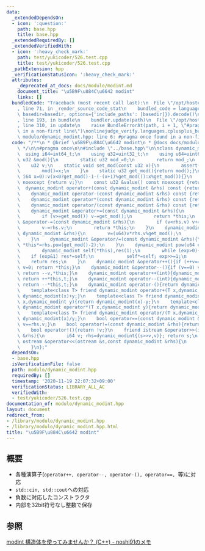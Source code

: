 ```yaml
---
data:
  _extendedDependsOn:
  - icon: ':question:'
    path: base.hpp
    title: base.hpp
  _extendedRequiredBy: []
  _extendedVerifiedWith:
  - icon: ':heavy_check_mark:'
    path: test/yukicoder/526.test.cpp
    title: test/yukicoder/526.test.cpp
  _pathExtension: hpp
  _verificationStatusIcon: ':heavy_check_mark:'
  attributes:
    _deprecated_at_docs: docs/modulo/modint.md
    document_title: "\u5B9F\u884C\u6642 modint"
    links: []
  bundledCode: "Traceback (most recent call last):\n  File \"/opt/hostedtoolcache/Python/3.9.0/x64/lib/python3.9/site-packages/onlinejudge_verify/documentation/build.py\"\
    , line 71, in _render_source_code_stat\n    bundled_code = language.bundle(stat.path,\
    \ basedir=basedir, options={'include_paths': [basedir]}).decode()\n  File \"/opt/hostedtoolcache/Python/3.9.0/x64/lib/python3.9/site-packages/onlinejudge_verify/languages/cplusplus.py\"\
    , line 193, in bundle\n    bundler.update(path)\n  File \"/opt/hostedtoolcache/Python/3.9.0/x64/lib/python3.9/site-packages/onlinejudge_verify/languages/cplusplus_bundle.py\"\
    , line 310, in update\n    raise BundleErrorAt(path, i + 1, \"#pragma once found\
    \ in a non-first line\")\nonlinejudge_verify.languages.cplusplus_bundle.BundleErrorAt:\
    \ modulo/dynamic_modint.hpp: line 6: #pragma once found in a non-first line\n"
  code: "/**\n * @brief \u5B9F\u884C\u6642 modint\n * @docs docs/modulo/modint.md\n\
    \ */\n\n#pragma once\n\n#include \"../base.hpp\"\n\nclass dynamic_modint{\n  \
    \  using i64=int64_t;\n    using u32=uint32_t;\n    using u64=uint64_t;\n    static\
    \ u32 &mod(){\n        static u32 mod_=0;\n        return mod_;\n    }\npublic:\n\
    \    u32 v;\n    static void set_mod(const u32 x){\n        assert(x<(u32(1)<<31));\n\
    \        mod()=x;\n    }\n    static u32 get_mod(){return mod();}\n    dynamic_modint(const\
    \ i64 x=0):v(x<0?get_mod()-1-(-(x+1)%get_mod()):x%get_mod()){}\n    u32 &value()\
    \ noexcept {return v;}\n    const u32 &value() const noexcept {return v;}\n  \
    \  dynamic_modint operator+(const dynamic_modint &rhs) const {return dynamic_modint(*this)+=rhs;}\n\
    \    dynamic_modint operator-(const dynamic_modint &rhs) const {return dynamic_modint(*this)-=rhs;}\n\
    \    dynamic_modint operator*(const dynamic_modint &rhs) const {return dynamic_modint(*this)*=rhs;}\n\
    \    dynamic_modint operator/(const dynamic_modint &rhs) const {return dynamic_modint(*this)/=rhs;}\n\
    \    dynamic_modint &operator+=(const dynamic_modint &rhs){\n        v+=rhs.v;\n\
    \        if (v>=get_mod()) v-=get_mod();\n        return *this;\n    }\n    dynamic_modint\
    \ &operator-=(const dynamic_modint &rhs){\n        if (v<rhs.v) v+=get_mod();\n\
    \        v-=rhs.v;\n        return *this;\n    }\n    dynamic_modint &operator*=(const\
    \ dynamic_modint &rhs){\n        v=(u64)v*rhs.v%get_mod();\n        return *this;\n\
    \    }\n    dynamic_modint &operator/=(const dynamic_modint &rhs){\n        return\
    \ *this*=rhs.pow(get_mod()-2);\n    }\n    dynamic_modint pow(u64 exp) const {\n\
    \        dynamic_modint self(*this),res(1);\n        while (exp>0){\n        \
    \    if (exp&1) res*=self;\n            self*=self; exp>>=1;\n        }\n    \
    \    return res;\n    }\n    dynamic_modint &operator++(){if (++v==get_mod())\
    \ v=0; return *this;}\n    dynamic_modint &operator--(){if (v==0) v=get_mod();\
    \ return --v,*this;}\n    dynamic_modint operator++(int){dynamic_modint t=*this;\
    \ return ++*this,t;}\n    dynamic_modint operator--(int){dynamic_modint t=*this;\
    \ return --*this,t;}\n    dynamic_modint operator-(){return dynamic_modint(get_mod()-v);}\n\
    \    template<class T> friend dynamic_modint operator+(T x,dynamic_modint y){return\
    \ dynamic_modint(x)+y;}\n    template<class T> friend dynamic_modint operator-(T\
    \ x,dynamic_modint y){return dynamic_modint(x)-y;}\n    template<class T> friend\
    \ dynamic_modint operator*(T x,dynamic_modint y){return dynamic_modint(x)*y;}\n\
    \    template<class T> friend dynamic_modint operator/(T x,dynamic_modint y){return\
    \ dynamic_modint(x)/y;}\n    bool operator==(const dynamic_modint &rhs){return\
    \ v==rhs.v;}\n    bool operator!=(const dynamic_modint &rhs){return v!=rhs.v;}\n\
    \    bool operator!(){return !v;}\n    friend istream &operator>>(istream &s,dynamic_modint\
    \ &rhs){\n        i64 v; rhs=dynamic_modint{(s>>v,v)}; return s;\n    }\n    friend\
    \ ostream &operator<<(ostream &s,const dynamic_modint &rhs){\n        return s<<rhs.v;\n\
    \    }\n};"
  dependsOn:
  - base.hpp
  isVerificationFile: false
  path: modulo/dynamic_modint.hpp
  requiredBy: []
  timestamp: '2020-11-19 22:07:32+09:00'
  verificationStatus: LIBRARY_ALL_AC
  verifiedWith:
  - test/yukicoder/526.test.cpp
documentation_of: modulo/dynamic_modint.hpp
layout: document
redirect_from:
- /library/modulo/dynamic_modint.hpp
- /library/modulo/dynamic_modint.hpp.html
title: "\u5B9F\u884C\u6642 modint"
---
```

## 概要
- 各種演算子(`operator++, operator--, operator-(), operator==, `等)に対応
- `std::cin, std::cout`への対応
- 負数に対応したコンストラクタ
- 内部を32bit符号なし整数で保存

## 参照
[modint 構造体を使ってみませんか？ (C++) - noshi91のメモ](https://noshi91.hatenablog.com/entry/2019/03/31/174006)